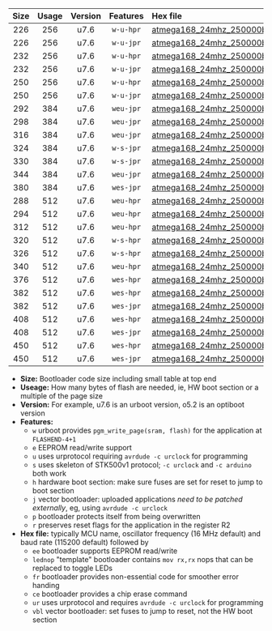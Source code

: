 |Size|Usage|Version|Features|Hex file|
|:-:|:-:|:-:|:-:|:--|
|226|256|u7.6|`w-u-hpr`|[atmega168_24mhz_250000bps_ur.hex](https://raw.githubusercontent.com/stefanrueger/urboot/main/atmega168_24mhz_250000bps_ur.hex)|
|226|256|u7.6|`w-u-jpr`|[atmega168_24mhz_250000bps_ur_vbl.hex](https://raw.githubusercontent.com/stefanrueger/urboot/main/atmega168_24mhz_250000bps_ur_vbl.hex)|
|232|256|u7.6|`w-u-hpr`|[atmega168_24mhz_250000bps_lednop_ur.hex](https://raw.githubusercontent.com/stefanrueger/urboot/main/atmega168_24mhz_250000bps_lednop_ur.hex)|
|232|256|u7.6|`w-u-jpr`|[atmega168_24mhz_250000bps_lednop_ur_vbl.hex](https://raw.githubusercontent.com/stefanrueger/urboot/main/atmega168_24mhz_250000bps_lednop_ur_vbl.hex)|
|250|256|u7.6|`w-u-hpr`|[atmega168_24mhz_250000bps_lednop_fr_ur.hex](https://raw.githubusercontent.com/stefanrueger/urboot/main/atmega168_24mhz_250000bps_lednop_fr_ur.hex)|
|250|256|u7.6|`w-u-jpr`|[atmega168_24mhz_250000bps_lednop_fr_ur_vbl.hex](https://raw.githubusercontent.com/stefanrueger/urboot/main/atmega168_24mhz_250000bps_lednop_fr_ur_vbl.hex)|
|292|384|u7.6|`weu-jpr`|[atmega168_24mhz_250000bps_ee_ur_vbl.hex](https://raw.githubusercontent.com/stefanrueger/urboot/main/atmega168_24mhz_250000bps_ee_ur_vbl.hex)|
|298|384|u7.6|`weu-jpr`|[atmega168_24mhz_250000bps_ee_lednop_ur_vbl.hex](https://raw.githubusercontent.com/stefanrueger/urboot/main/atmega168_24mhz_250000bps_ee_lednop_ur_vbl.hex)|
|316|384|u7.6|`weu-jpr`|[atmega168_24mhz_250000bps_ee_lednop_fr_ur_vbl.hex](https://raw.githubusercontent.com/stefanrueger/urboot/main/atmega168_24mhz_250000bps_ee_lednop_fr_ur_vbl.hex)|
|324|384|u7.6|`w-s-jpr`|[atmega168_24mhz_250000bps_vbl.hex](https://raw.githubusercontent.com/stefanrueger/urboot/main/atmega168_24mhz_250000bps_vbl.hex)|
|330|384|u7.6|`w-s-jpr`|[atmega168_24mhz_250000bps_lednop_vbl.hex](https://raw.githubusercontent.com/stefanrueger/urboot/main/atmega168_24mhz_250000bps_lednop_vbl.hex)|
|344|384|u7.6|`weu-jpr`|[atmega168_24mhz_250000bps_ee_lednop_fr_ce_ur_vbl.hex](https://raw.githubusercontent.com/stefanrueger/urboot/main/atmega168_24mhz_250000bps_ee_lednop_fr_ce_ur_vbl.hex)|
|380|384|u7.6|`wes-jpr`|[atmega168_24mhz_250000bps_ee_vbl.hex](https://raw.githubusercontent.com/stefanrueger/urboot/main/atmega168_24mhz_250000bps_ee_vbl.hex)|
|288|512|u7.6|`weu-hpr`|[atmega168_24mhz_250000bps_ee_ur.hex](https://raw.githubusercontent.com/stefanrueger/urboot/main/atmega168_24mhz_250000bps_ee_ur.hex)|
|294|512|u7.6|`weu-hpr`|[atmega168_24mhz_250000bps_ee_lednop_ur.hex](https://raw.githubusercontent.com/stefanrueger/urboot/main/atmega168_24mhz_250000bps_ee_lednop_ur.hex)|
|312|512|u7.6|`weu-hpr`|[atmega168_24mhz_250000bps_ee_lednop_fr_ur.hex](https://raw.githubusercontent.com/stefanrueger/urboot/main/atmega168_24mhz_250000bps_ee_lednop_fr_ur.hex)|
|320|512|u7.6|`w-s-hpr`|[atmega168_24mhz_250000bps.hex](https://raw.githubusercontent.com/stefanrueger/urboot/main/atmega168_24mhz_250000bps.hex)|
|326|512|u7.6|`w-s-hpr`|[atmega168_24mhz_250000bps_lednop.hex](https://raw.githubusercontent.com/stefanrueger/urboot/main/atmega168_24mhz_250000bps_lednop.hex)|
|340|512|u7.6|`weu-hpr`|[atmega168_24mhz_250000bps_ee_lednop_fr_ce_ur.hex](https://raw.githubusercontent.com/stefanrueger/urboot/main/atmega168_24mhz_250000bps_ee_lednop_fr_ce_ur.hex)|
|376|512|u7.6|`wes-hpr`|[atmega168_24mhz_250000bps_ee.hex](https://raw.githubusercontent.com/stefanrueger/urboot/main/atmega168_24mhz_250000bps_ee.hex)|
|382|512|u7.6|`wes-hpr`|[atmega168_24mhz_250000bps_ee_lednop.hex](https://raw.githubusercontent.com/stefanrueger/urboot/main/atmega168_24mhz_250000bps_ee_lednop.hex)|
|382|512|u7.6|`wes-jpr`|[atmega168_24mhz_250000bps_ee_lednop_vbl.hex](https://raw.githubusercontent.com/stefanrueger/urboot/main/atmega168_24mhz_250000bps_ee_lednop_vbl.hex)|
|408|512|u7.6|`wes-hpr`|[atmega168_24mhz_250000bps_ee_lednop_fr.hex](https://raw.githubusercontent.com/stefanrueger/urboot/main/atmega168_24mhz_250000bps_ee_lednop_fr.hex)|
|408|512|u7.6|`wes-jpr`|[atmega168_24mhz_250000bps_ee_lednop_fr_vbl.hex](https://raw.githubusercontent.com/stefanrueger/urboot/main/atmega168_24mhz_250000bps_ee_lednop_fr_vbl.hex)|
|450|512|u7.6|`wes-hpr`|[atmega168_24mhz_250000bps_ee_lednop_fr_ce.hex](https://raw.githubusercontent.com/stefanrueger/urboot/main/atmega168_24mhz_250000bps_ee_lednop_fr_ce.hex)|
|450|512|u7.6|`wes-jpr`|[atmega168_24mhz_250000bps_ee_lednop_fr_ce_vbl.hex](https://raw.githubusercontent.com/stefanrueger/urboot/main/atmega168_24mhz_250000bps_ee_lednop_fr_ce_vbl.hex)|

- **Size:** Bootloader code size including small table at top end
- **Useage:** How many bytes of flash are needed, ie, HW boot section or a multiple of the page size
- **Version:** For example, u7.6 is an urboot version, o5.2 is an optiboot version
- **Features:**
  + `w` urboot provides `pgm_write_page(sram, flash)` for the application at `FLASHEND-4+1`
  + `e` EEPROM read/write support
  + `u` uses urprotocol requiring `avrdude -c urclock` for programming
  + `s` uses skeleton of STK500v1 protocol; `-c urclock` and `-c arduino` both work
  + `h` hardware boot section: make sure fuses are set for reset to jump to boot section
  + `j` vector bootloader: uploaded applications *need to be patched externally*, eg, using `avrdude -c urclock`
  + `p` bootloader protects itself from being overwritten
  + `r` preserves reset flags for the application in the register R2
- **Hex file:** typically MCU name, oscillator frequency (16 MHz default) and baud rate (115200 default) followed by
  + `ee` bootloader supports EEPROM read/write
  + `lednop` "template" bootloader contains `mov rx,rx` nops that can be replaced to toggle LEDs
  + `fr` bootloader provides non-essential code for smoother error handing
  + `ce` bootloader provides a chip erase command
  + `ur` uses urprotocol and requires `avrdude -c urclock` for programming
  + `vbl` vector bootloader: set fuses to jump to reset, not the HW boot section
